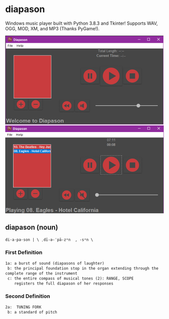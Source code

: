 # diapason
Windows music player built with Python 3.8.3 and Tkinter! 
Supports WAV, OGG, MOD, XM, and MP3 (Thanks PyGame!).



![example](examplePic.png)
![example2](examplePic2.png)

## diapason (noun)
    di·​a·​pa·​son | \ ˌdī-ə-ˈpā-zᵊn  , -sᵊn \

### First Definition
    1a: a burst of sound (diapasons of laughter)
     b: the principal foundation stop in the organ extending through the complete range of the instrument
     c: the entire compass of musical tones (2): RANGE, SCOPE
        registers the full diapason of her responses

### Second Definition
    2a:  TUNING FORK
     b: a standard of pitch
